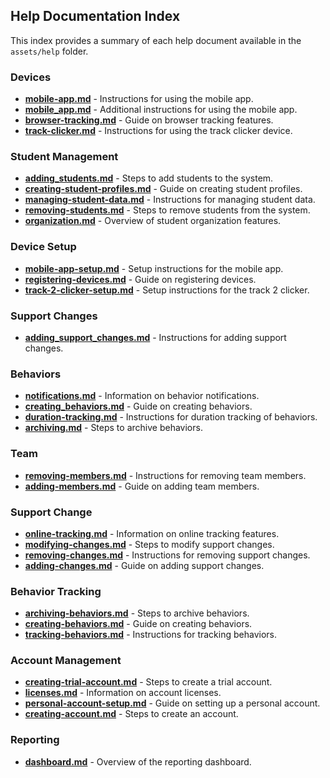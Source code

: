 ## Help Documentation Index

This index provides a summary of each help document available in the `assets/help` folder.

### Devices
- **[mobile-app.md](devices/mobile-app.md)** - Instructions for using the mobile app.
- **[mobile_app.md](devices/mobile_app.md)** - Additional instructions for using the mobile app.
- **[browser-tracking.md](devices/browser-tracking.md)** - Guide on browser tracking features.
- **[track-clicker.md](devices/track-clicker.md)** - Instructions for using the track clicker device.

### Student Management
- **[adding_students.md](student_management/adding_students.md)** - Steps to add students to the system.
- **[creating-student-profiles.md](student-management/creating-student-profiles.md)** - Guide on creating student profiles.
- **[managing-student-data.md](student-management/managing-student-data.md)** - Instructions for managing student data.
- **[removing-students.md](student-management/removing-students.md)** - Steps to remove students from the system.
- **[organization.md](student-management/organization.md)** - Overview of student organization features.

### Device Setup
- **[mobile-app-setup.md](device-setup/mobile-app-setup.md)** - Setup instructions for the mobile app.
- **[registering-devices.md](device-setup/registering-devices.md)** - Guide on registering devices.
- **[track-2-clicker-setup.md](device-setup/track-2-clicker-setup.md)** - Setup instructions for the track 2 clicker.

### Support Changes
- **[adding_support_changes.md](support_changes/adding_support_changes.md)** - Instructions for adding support changes.

### Behaviors
- **[notifications.md](behaviors/notifications.md)** - Information on behavior notifications.
- **[creating_behaviors.md](behaviors/creating_behaviors.md)** - Guide on creating behaviors.
- **[duration-tracking.md](behaviors/duration-tracking.md)** - Instructions for duration tracking of behaviors.
- **[archiving.md](behaviors/archiving.md)** - Steps to archive behaviors.

### Team
- **[removing-members.md](team/removing-members.md)** - Instructions for removing team members.
- **[adding-members.md](team/adding-members.md)** - Guide on adding team members.

### Support Change
- **[online-tracking.md](support-change/online-tracking.md)** - Information on online tracking features.
- **[modifying-changes.md](support-change/modifying-changes.md)** - Steps to modify support changes.
- **[removing-changes.md](support-change/removing-changes.md)** - Instructions for removing support changes.
- **[adding-changes.md](support-change/adding-changes.md)** - Guide on adding support changes.

### Behavior Tracking
- **[archiving-behaviors.md](behavior-tracking/archiving-behaviors.md)** - Steps to archive behaviors.
- **[creating-behaviors.md](behavior-tracking/creating-behaviors.md)** - Guide on creating behaviors.
- **[tracking-behaviors.md](behavior-tracking/tracking-behaviors.md)** - Instructions for tracking behaviors.

### Account Management
- **[creating-trial-account.md](account-management/creating-trial-account.md)** - Steps to create a trial account.
- **[licenses.md](account-management/licenses.md)** - Information on account licenses.
- **[personal-account-setup.md](account-management/personal-account-setup.md)** - Guide on setting up a personal account.
- **[creating-account.md](account-management/creating-account.md)** - Steps to create an account.

### Reporting
- **[dashboard.md](reporting/dashboard.md)** - Overview of the reporting dashboard.